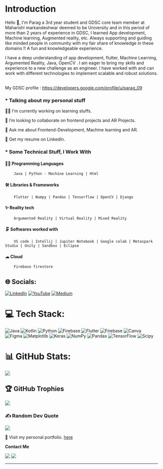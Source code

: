 # Introduction
Hello 👋, I'm Parag a 3rd year student and GDSC core team member at Maharishi markandeshwar deemed to be University and in this period of more than 2 years of experience in GDSC, I learned App development, Machine learning, Augmented reality, etc. Always supporting and guiding like minded people in community with my fair share of knowledge in these domains !! A fun and  knowledgeable experience.

I have a deep understanding of app development, flutter, Machine Learning, Argumented Reality, Java, OpenCV . I am eager to bring my skills and experience to a new challenge as an engineer. I have worked with and can work with different technologies to implement scalable and robust solutions.<br><br>

My GDSC profile : https://developers.google.com/profile/u/parag_09


### * Talking about my personal stuff 


  👨‍💻 I'm currently working on learning stuffs.

  👯 I’m looking to collaborate on frontend projects and AR Projects.

  💬 Ask me about Frontend-Development, Machine learning and AR.

  📄 Get my resume on LinkedIn.
  

### * Some Technical Stuff, I Work With

 #### 👨‍💻 Programming Languages
  
        Java | Python - Machine Learning | Html

 #### 🛠 Libraries & Frameworks
  
        Flutter | Numpy | Pandas | Tensorflow | OpenCV | Django

 #### ✨ Reality tech
  
        Argumented Reality | Virtual Reality | Mixed Reality

 #### 🗜 Softwares worked with
   
        VS code | Intellij | Jupiter Notebook | Google colab | Metaspark Studio | Unity | Sandbox | Eclipse

 #### ☁ Cloud 
   
        Firebase firestore

## 🌐 Socials:
[![LinkedIn](https://img.shields.io/badge/LinkedIn-%230077B5.svg?logo=linkedin&logoColor=white)](https://www.linkedin.com/in/parag-sharma-8084a8250) [![YouTube](https://img.shields.io/badge/YouTube-%23FF0000.svg?logo=YouTube&logoColor=white)](https://youtube.com/@paragsharma6159?si=UXp_PbfaNw9x-2Qb) [![Medium](https://img.shields.io/badge/Medium-12100E?logo=medium&logoColor=white)](https://medium.com/@sharmaparag2004) 
# 💻 Tech Stack:
![Java](https://img.shields.io/badge/java-%23ED8B00.svg?style=flat&logo=openjdk&logoColor=white) ![Kotlin](https://img.shields.io/badge/kotlin-%237F52FF.svg?style=flat&logo=kotlin&logoColor=white) ![Python](https://img.shields.io/badge/python-3670A0?style=flat&logo=python&logoColor=ffdd54) ![Firebase](https://img.shields.io/badge/firebase-%23039BE5.svg?style=flat&logo=firebase) ![Flutter](https://img.shields.io/badge/Flutter-%2302569B.svg?style=flat&logo=Flutter&logoColor=white) ![Firebase](https://img.shields.io/badge/Firebase-039BE5?style=flat&logo=Firebase&logoColor=white) ![Canva](https://img.shields.io/badge/Canva-%2300C4CC.svg?style=flat&logo=Canva&logoColor=white) ![Figma](https://img.shields.io/badge/figma-%23F24E1E.svg?style=flat&logo=figma&logoColor=white) ![Matplotlib](https://img.shields.io/badge/Matplotlib-%23ffffff.svg?style=flat&logo=Matplotlib&logoColor=black) ![Keras](https://img.shields.io/badge/Keras-%23D00000.svg?style=flat&logo=Keras&logoColor=white) ![NumPy](https://img.shields.io/badge/numpy-%23013243.svg?style=flat&logo=numpy&logoColor=white) ![Pandas](https://img.shields.io/badge/pandas-%23150458.svg?style=flat&logo=pandas&logoColor=white) ![TensorFlow](https://img.shields.io/badge/TensorFlow-%23FF6F00.svg?style=flat&logo=TensorFlow&logoColor=white) ![Scipy](https://img.shields.io/badge/SciPy-%230C55A5.svg?style=flat&logo=scipy&logoColor=%white)
# 📊 GitHub Stats:
<!-----![](https://github-readme-streak-stats.herokuapp.com/?user=P09s&theme=dark&hide_border=false)<br/>---->
![](https://github-readme-stats.vercel.app/api/top-langs/?username=P09s&theme=dark&hide_border=false&include_all_commits=true&count_private=false&layout=compact)


<!------![](https://github-readme-stats.vercel.app/api?username=P09s&theme=dark&hide_border=false&include_all_commits=false&count_private=false)<br/>----->

## 🏆 GitHub Trophies
<!--![](https://github-profile-trophy.vercel.app/?username=P09s&theme=chalk&no-frame=false&no-bg=true&margin-w=4)---->
<img src="https://github-profile-trophy.vercel.app/?username=P09s&theme=juicyfresh&no-frame=false&no-bg=false&margin-w=4"/>

### ✍️ Random Dev Quote
![](https://quotes-github-readme.vercel.app/api?type=horizontal&theme=radical)

<!----------<h2 align="left">📑 Latest Blog</h2>

[![Aaditya Mishra Medium](https://github-readme-medium.vercel.app/?username=sharmaparag2004)](https://medium.com/@sharmaparag2004)

###

<h2 align="center">Summary</h2>

###
<div align="center">

[![GitHub WidgetBox](https://github-widgetbox.vercel.app/api/profile?username=P09s&data=followers,repositories,stars&theme=darkmode)](https://github.com/P09s)

<div/>
-------------------->

🚀 Visit my personal portfolio. [here](https://paragtech.netlify.app/)

**Contact Me**

<a href="mailto:sharmaparag2004@gmail.com"><img src="https://img.shields.io/badge/Gmail-D14836?style=for-the-badge&logo=gmail&logoColor=white"/></a>
<a href="https://www.linkedin.com/in/parag-sharma-8084a8250/"><img src="https://img.shields.io/badge/LinkedIn-0077B5?style=for-the-badge&logo=linkedin&logoColor=white"></img></a>

---
